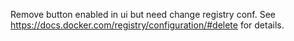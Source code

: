 Remove button enabled in ui but need change registry conf.
See https://docs.docker.com/registry/configuration/#delete for details.
